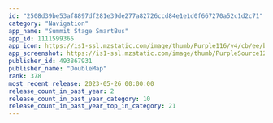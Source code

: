 ```yaml
---
id: "2508d39be53af8897df281e39de277a82726ccd84e1e1d0f667270a52c1d2c71"
category: "Navigation"
app_name: "Summit Stage SmartBus"
app_id: 1111599365
app_icon: https://is1-ssl.mzstatic.com/image/thumb/Purple116/v4/cb/ee/b2/cbeeb28d-6ead-5d63-23c4-62431c043dfb/AppIcon-1x_U007emarketing-0-10-0-85-220.png/1024x1024bb.png
app_screenshot: https://is1-ssl.mzstatic.com/image/thumb/PurpleSource124/v4/93/90/d7/9390d7b6-a287-4173-322d-d6fd8ab0cbdc/0ce758e2-1a17-4c19-93e5-c2aaccf9ae50_Summit_1242x2688.png/1242x2688bb.png
publisher_id: 493867931
publisher_name: "DoubleMap"
rank: 378
most_recent_release: 2023-05-26 00:00:00
release_count_in_past_year: 2
release_count_in_past_year_category: 10
release_count_in_past_year_top_in_category: 21
---
```

